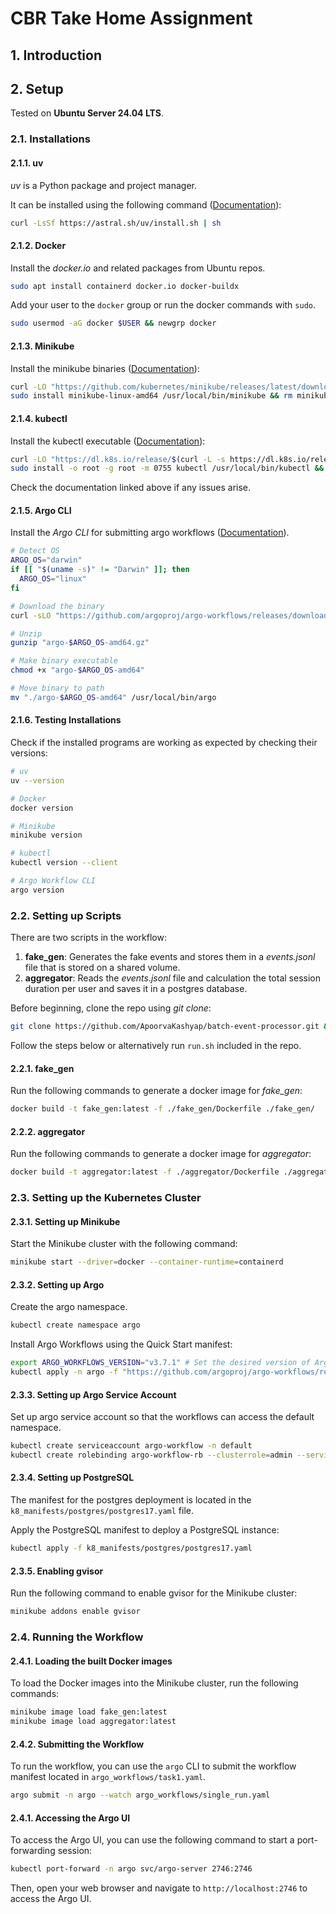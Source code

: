 # CBR Take Home Assignment

## 1. Introduction

## 2. Setup

Tested on **Ubuntu Server 24.04 LTS**.

### 2.1. Installations

#### 2.1.1. uv

_uv_ is a Python package and project manager.

It can be installed using the following command ([Documentation](https://docs.astral.sh/uv/getting-started/installation/#__tabbed_1_1)):

```sh
curl -LsSf https://astral.sh/uv/install.sh | sh
```

#### 2.1.2. Docker

Install the _docker.io_ and related packages from Ubuntu repos.

```sh
sudo apt install containerd docker.io docker-buildx
```

Add your user to the `docker` group or run the docker commands with `sudo`.

```sh
sudo usermod -aG docker $USER && newgrp docker
```

#### 2.1.3. Minikube

Install the minikube binaries ([Documentation](https://minikube.sigs.k8s.io/docs/start/?arch=%2Flinux%2Fx86-64%2Fstable%2Fbinary+download)):

```sh
curl -LO "https://github.com/kubernetes/minikube/releases/latest/download/minikube-linux-amd64"
sudo install minikube-linux-amd64 /usr/local/bin/minikube && rm minikube-linux-amd64
```

#### 2.1.4. kubectl

Install the kubectl executable ([Documentation](https://kubernetes.io/docs/tasks/tools/install-kubectl-linux/)):

```sh
curl -LO "https://dl.k8s.io/release/$(curl -L -s https://dl.k8s.io/release/stable.txt)/bin/linux/amd64/kubectl"
sudo install -o root -g root -m 0755 kubectl /usr/local/bin/kubectl && rm ./kubectl
```

Check the documentation linked above if any issues arise.

#### 2.1.5. Argo CLI

Install the _Argo CLI_ for submitting argo workflows ([Documentation](https://github.com/argoproj/argo-workflows/releases/)).

```sh
# Detect OS
ARGO_OS="darwin"
if [[ "$(uname -s)" != "Darwin" ]]; then
  ARGO_OS="linux"
fi

# Download the binary
curl -sLO "https://github.com/argoproj/argo-workflows/releases/download/v3.7.1/argo-$ARGO_OS-amd64.gz"

# Unzip
gunzip "argo-$ARGO_OS-amd64.gz"

# Make binary executable
chmod +x "argo-$ARGO_OS-amd64"

# Move binary to path
mv "./argo-$ARGO_OS-amd64" /usr/local/bin/argo
```

#### 2.1.6. Testing Installations

Check if the installed programs are working as expected by checking their versions:

```sh
# uv
uv --version

# Docker
docker version

# Minikube
minikube version

# kubectl
kubectl version --client

# Argo Workflow CLI
argo version
```

### 2.2. Setting up Scripts

There are two scripts in the workflow:

1. **fake_gen**: Generates the fake events and stores them in a _events.jsonl_ file that is stored on a shared volume.
2. **aggregator**: Reads the _events.jsonl_ file and calculation the total session duration per user and saves it in a postgres database.

Before beginning, clone the repo using _git clone_:

```sh
git clone https://github.com/ApoorvaKashyap/batch-event-processor.git && cd batch-event-processor
```

Follow the steps below or alternatively run `run.sh` included in the repo.

#### 2.2.1. fake_gen

Run the following commands to generate a docker image for _fake_gen_:

```sh
docker build -t fake_gen:latest -f ./fake_gen/Dockerfile ./fake_gen/
```

#### 2.2.2. aggregator

Run the following commands to generate a docker image for _aggregator_:

```sh
docker build -t aggregator:latest -f ./aggregator/Dockerfile ./aggregator/
```

### 2.3. Setting up the Kubernetes Cluster

#### 2.3.1. Setting up Minikube

Start the Minikube cluster with the following command:

```sh
minikube start --driver=docker --container-runtime=containerd
```

#### 2.3.2. Setting up Argo

Create the argo namespace.

```sh
kubectl create namespace argo
```

Install Argo Workflows using the Quick Start manifest:

```sh
export ARGO_WORKFLOWS_VERSION="v3.7.1" # Set the desired version of Argo Workflows
kubectl apply -n argo -f "https://github.com/argoproj/argo-workflows/releases/download/${ARGO_WORKFLOWS_VERSION}/quick-start-minimal.yaml"
```

#### 2.3.3. Setting up Argo Service Account

Set up argo service account so that the workflows can access the default namespace.

```sh
kubectl create serviceaccount argo-workflow -n default
kubectl create rolebinding argo-workflow-rb --clusterrole=admin --serviceaccount=default:argo-workflow -n default
```

#### 2.3.4. Setting up PostgreSQL

The manifest for the postgres deployment is located in the `k8_manifests/postgres/postgres17.yaml` file.

Apply the PostgreSQL manifest to deploy a PostgreSQL instance:

```sh
kubectl apply -f k8_manifests/postgres/postgres17.yaml
```

#### 2.3.5. Enabling gvisor

Run the following command to enable gvisor for the Minikube cluster:

```sh
minikube addons enable gvisor
```

### 2.4. Running the Workflow

#### 2.4.1. Loading the built Docker images

To load the Docker images into the Minikube cluster, run the following commands:

```sh
minikube image load fake_gen:latest
minikube image load aggregator:latest
```

#### 2.4.2. Submitting the Workflow

To run the workflow, you can use the `argo` CLI to submit the workflow manifest located in `argo_workflows/task1.yaml`.

```sh
argo submit -n argo --watch argo_workflows/single_run.yaml
```

#### 2.4.1. Accessing the Argo UI

To access the Argo UI, you can use the following command to start a port-forwarding session:

```sh
kubectl port-forward -n argo svc/argo-server 2746:2746
```

Then, open your web browser and navigate to `http://localhost:2746` to access the Argo UI.
